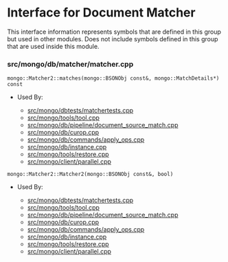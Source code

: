 
# Interface for Document Matcher
This interface information represents symbols that are defined in this group but used in other modules.  Does not include symbols defined in this group that are used inside this module.

### src/mongo/db/matcher/matcher.cpp

<div></div>

    mongo::Matcher2::matches(mongo::BSONObj const&, mongo::MatchDetails*) const

- Used By:

    - [src/mongo/dbtests/matchertests.cpp](../../../../tests/unit\_tests)
    - [src/mongo/tools/tool.cpp](../../../../tools/tools)
    - [src/mongo/db/pipeline/document\_source\_match.cpp](../../../../core\_query\_system/aggregation\_framework)
    - [src/mongo/db/curop.cpp](../../../../query\_and\_operation\_handling/client\_and\_operation\_tracking)
    - [src/mongo/db/commands/apply\_ops.cpp](../../../../query\_and\_operation\_handling/database\_commands)
    - [src/mongo/db/instance.cpp](../../../../storage/storage\_layer\_structure)
    - [src/mongo/tools/restore.cpp](../../../../tools/tools)
    - [src/mongo/client/parallel.cpp](../../../../sharding/routing)

<div></div>

    mongo::Matcher2::Matcher2(mongo::BSONObj const&, bool)

- Used By:

    - [src/mongo/dbtests/matchertests.cpp](../../../../tests/unit\_tests)
    - [src/mongo/tools/tool.cpp](../../../../tools/tools)
    - [src/mongo/db/pipeline/document\_source\_match.cpp](../../../../core\_query\_system/aggregation\_framework)
    - [src/mongo/db/curop.cpp](../../../../query\_and\_operation\_handling/client\_and\_operation\_tracking)
    - [src/mongo/db/commands/apply\_ops.cpp](../../../../query\_and\_operation\_handling/database\_commands)
    - [src/mongo/db/instance.cpp](../../../../storage/storage\_layer\_structure)
    - [src/mongo/tools/restore.cpp](../../../../tools/tools)
    - [src/mongo/client/parallel.cpp](../../../../sharding/routing)

